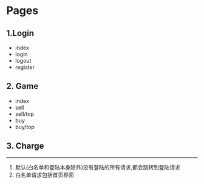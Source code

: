 # Pages

## 1.Login

- index
- login
- logout
- register

    

## 2. Game

- index
- sell
- sell/top
- buy
- buy/top

## 3. Charge

---
1. 默认(白名单和登陆本身除外)没有登陆的所有请求,都会跳转到登陆请求
2. 白名单请求包括首页界面